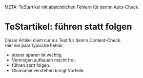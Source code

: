 META: TeStartikel mit absichtlichen Fehlern für dennn Auto-Check  

# TeStartikel: führen statt folgen  

Dieser Artikel dient nur als Test für dennn Content-Check.  
Hier ein paar typische Fehler:  

- steuer sparen ist wichtig.  
- Vermögen aufbauen macht frei.  
- führen statt folgen.  
- Ökonomie verstehen bringt Vorteile.  
